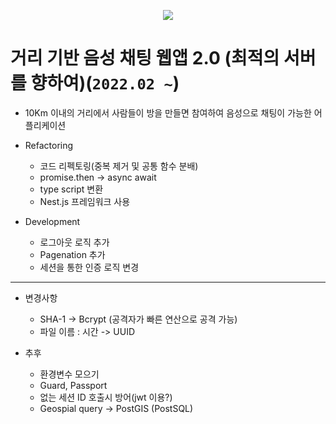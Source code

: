 <p align="center">
<img src="https://user-images.githubusercontent.com/30883319/121801534-c77b0b80-cc72-11eb-8d72-193a9e24ee33.png">
</p>

# 거리 기반 음성 채팅 웹앱 2.0 (최적의 서버를 향하여)(`2022.02 ~`)
- 10Km 이내의 거리에서 사람들이 방을 만들면 참여하여 음성으로 채팅이 가능한 어플리케이션


- Refactoring
  - 코드 리펙토링(중복 제거 및 공통 함수 분배)
  - promise.then -> async await
  - type script 변환
  - Nest.js 프레임워크 사용
    
- Development
  - 로그아웃 로직 추가
  - Pagenation 추가
  - 세션을 통한 인증 로직 변경

---

- 변경사항
  + SHA-1 -> Bcrypt (공격자가 빠른 연산으로 공격 가능)
  + 파일 이름 : 시간 -> UUID

- 추후
  + 환경변수 모으기
  + Guard, Passport
  + 없는 세션 ID 호출시 방어(jwt 이용?)
  + Geospial query -> PostGIS (PostSQL)
